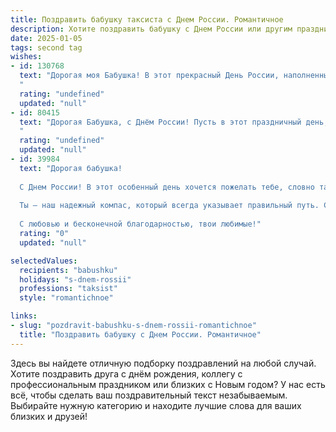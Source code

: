 ```yaml
---
title: Поздравить бабушку таксиста с Днем России. Романтичное
description: Хотите поздравить бабушку с Днем России или другим праздником? Наш ИИ создаст незабываемое поздравление, а вы обязательно выделитесь среди других.  
date: 2025-01-05
tags: second tag
wishes:
- id: 130768
  text: "Дорогая моя Бабушка! В этот прекрасный День России, наполненный солнечным светом и гордостью за нашу Родину, я шлю тебе самые теплые и нежные поздравления.  Пусть твоя жизнь, как бескрайние русские просторы, будет полна радости, света и любви.  Пусть каждый новый день, словно приятная поездка на такси по знакомым улицам,  приносит тебе только хорошее настроение и приятные встречи.  Будь здорова, счастлива и любима! С Днём России!
  "
  rating: "undefined"
  updated: "null"
- id: 80415
  text: "Дорогая Бабушка, с Днём России! Пусть в этот праздничный день,  как и в вашем сердце,  будет  покой и  тепло  от  любящей  Родины.  Пусть  в  каждой  капле  росы  отражается  красота  нашего  мира,  а  в  каждой  капле  чайного  напитка  -  сладость  жизни.  С  любовью  и  уважением!
  "
  rating: "undefined"
  updated: "null"
- id: 39984
  text: "Дорогая бабушка!
  
  С Днем России! В этот особенный день хочется пожелать тебе, словно таксисту, уверенности на всех жизненных маршрутах. Пусть каждое ваше путешествие будет наполнено радостью и счастьем, а каждый поворот судьбы дарит новые возможности и яркие впечатления.
  
  Ты – наш надежный компас, который всегда указывает правильный путь. Спасибо за твою заботу и любовь, которые помогают нам двигаться вперед. Пусть каждый миг будет волшебным, как поездка по самым красивым местам нашей страны.
  
  С любовью и бесконечной благодарностью, твои любимые!"
  rating: "0"
  updated: "null"

selectedValues:
  recipients: "babushku"
  holidays: "s-dnem-rossii"
  professions: "taksist"
  style: "romantichnoe"

links:
- slug: "pozdravit-babushku-s-dnem-rossii-romantichnoe"
  title: "Поздравить бабушку с Днем России. Романтичное"
---
```


Здесь вы найдете отличную подборку поздравлений на любой случай. 
Хотите поздравить друга с днём рождения, коллегу с профессиональным праздником или близких с Новым годом? У нас есть всё, чтобы сделать ваш поздравительный текст незабываемым. Выбирайте нужную категорию и находите лучшие слова для ваших близких и друзей!
